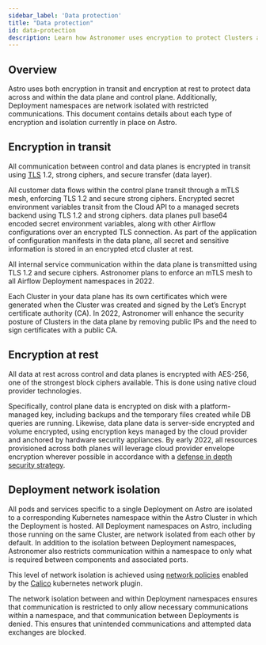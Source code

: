 ```yaml
---
sidebar_label: 'Data protection'
title: "Data protection"
id: data-protection
description: Learn how Astronomer uses encryption to protect Clusters and data.
---
```


## Overview

Astro uses both encryption in transit and encryption at rest to protect data across and within the data plane and control plane. Additionally, Deployment namespaces are network isolated with restricted communications. This document contains details about each type of encryption and isolation currently in place on Astro.

## Encryption in transit

All communication between control and data planes is encrypted in transit using [TLS](https://www.acunetix.com/blog/articles/tls-security-what-is-tls-ssl-part-1/) 1.2, strong ciphers, and secure transfer (data layer).

All customer data flows within the control plane transit through a mTLS mesh, enforcing TLS 1.2 and secure strong ciphers. Encrypted secret environment variables transit from the Cloud API to a managed secrets backend using TLS 1.2 and strong ciphers. data planes pull base64 encoded secret environment variables, along with other Airflow configurations over an encrypted TLS connection. As part of the application of configuration manifests in the data plane, all secret and sensitive information is stored in an encrypted etcd cluster at rest.

All internal service communication within the data plane is transmitted using TLS 1.2 and secure ciphers. Astronomer plans to enforce an mTLS mesh to all Airflow Deployment namespaces in 2022.

Each Cluster in your data plane has its own certificates which were generated when the Cluster was created and signed by the Let’s Encrypt certificate authority (CA). In 2022, Astronomer will enhance the security posture of Clusters in the data plane by removing public IPs and the need to sign certificates with a public CA.

## Encryption at rest

All data at rest across control and data planes is encrypted with AES-256, one of the strongest block ciphers available. This is done using native cloud provider technologies.

Specifically, control plane data is encrypted on disk with a platform-managed key, including backups and the temporary files created while DB queries are running. Likewise, data plane data is server-side encrypted and volume encrypted, using encryption keys managed by the cloud provider and anchored by hardware security appliances. By early 2022, all resources provisioned across both planes will leverage cloud provider envelope encryption wherever possible in accordance with a [defense in depth security strategy](https://www.us-cert.gov/bsi/articles/knowledge/principles/defense-in-depth).

## Deployment network isolation

All pods and services specific to a single Deployment on Astro are isolated to a corresponding Kubernetes namespace within the Astro Cluster in which the Deployment is hosted. All Deployment namespaces on Astro, including those running on the same Cluster, are network isolated from each other by default. In addition to the isolation between Deployment namespaces, Astronomer also restricts communication within a namespace to only what is required between components and associated ports.

This level of network isolation is achieved using [network policies](https://kubernetes.io/docs/concepts/services-networking/network-policies/) enabled by the [Calico](https://kubernetes.io/docs/concepts/cluster-administration/networking/#calico) kubernetes network plugin.

The network isolation between and within Deployment namespaces ensures that communication is restricted to only allow necessary communications within a namespace, and that communication between Deployments is denied. This ensures that unintended communications and attempted data exchanges are blocked.
